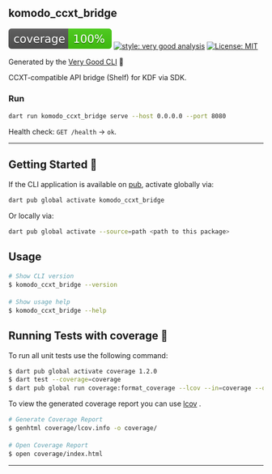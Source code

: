 ## komodo_ccxt_bridge

![coverage][coverage_badge]
[![style: very good analysis][very_good_analysis_badge]][very_good_analysis_link]
[![License: MIT][license_badge]][license_link]

Generated by the [Very Good CLI][very_good_cli_link] 🤖

CCXT-compatible API bridge (Shelf) for KDF via SDK.

### Run

```sh
dart run komodo_ccxt_bridge serve --host 0.0.0.0 --port 8080
```

Health check: `GET /health` → `ok`.

---

## Getting Started 🚀

If the CLI application is available on [pub](https://pub.dev), activate globally via:

```sh
dart pub global activate komodo_ccxt_bridge
```

Or locally via:

```sh
dart pub global activate --source=path <path to this package>
```

## Usage

```sh
# Show CLI version
$ komodo_ccxt_bridge --version

# Show usage help
$ komodo_ccxt_bridge --help
```

## Running Tests with coverage 🧪

To run all unit tests use the following command:

```sh
$ dart pub global activate coverage 1.2.0
$ dart test --coverage=coverage
$ dart pub global run coverage:format_coverage --lcov --in=coverage --out=coverage/lcov.info
```

To view the generated coverage report you can use [lcov](https://github.com/linux-test-project/lcov)
.

```sh
# Generate Coverage Report
$ genhtml coverage/lcov.info -o coverage/

# Open Coverage Report
$ open coverage/index.html
```

---

[coverage_badge]: coverage_badge.svg
[license_badge]: https://img.shields.io/badge/license-MIT-blue.svg
[license_link]: https://opensource.org/licenses/MIT
[very_good_analysis_badge]: https://img.shields.io/badge/style-very_good_analysis-B22C89.svg
[very_good_analysis_link]: https://pub.dev/packages/very_good_analysis
[very_good_cli_link]: https://github.com/VeryGoodOpenSource/very_good_cli